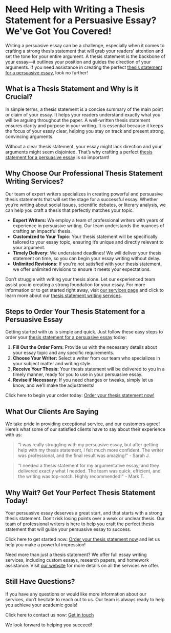 # Need Help with Writing a Thesis Statement for a Persuasive Essay? We've Got You Covered!

Writing a persuasive essay can be a challenge, especially when it comes to crafting a strong thesis statement that will grab your readers' attention and set the tone for your entire argument. A thesis statement is the backbone of your essay—it outlines your position and guides the direction of your arguments. If you need assistance in creating the perfect [thesis statement for a persuasive essay](https://tinyurl.com/topessay?keyword=thesis+statement+for+a+persuasive+essay), look no further!

## What is a Thesis Statement and Why is it Crucial?

In simple terms, a thesis statement is a concise summary of the main point or claim of your essay. It helps your readers understand exactly what you will be arguing throughout the paper. A well-written thesis statement ensures clarity and purpose in your writing. It is essential because it keeps the focus of your essay clear, helping you stay on track and present strong, convincing arguments.

Without a clear thesis statement, your essay might lack direction and your arguments might seem disjointed. That’s why crafting a perfect [thesis statement for a persuasive essay](https://tinyurl.com/topessay?keyword=thesis+statement+for+a+persuasive+essay) is so important!

## Why Choose Our Professional Thesis Statement Writing Services?

Our team of expert writers specializes in creating powerful and persuasive thesis statements that will set the stage for a successful essay. Whether you’re writing about social issues, scientific debates, or literary analysis, we can help you craft a thesis that perfectly matches your topic.

- **Expert Writers:** We employ a team of professional writers with years of experience in persuasive writing. Our team understands the nuances of crafting an impactful thesis.
- **Customized to Your Topic:** Your thesis statement will be specifically tailored to your essay topic, ensuring it’s unique and directly relevant to your argument.
- **Timely Delivery:** We understand deadlines! We will deliver your thesis statement on time, so you can begin your essay writing without delay.
- **Unlimited Revisions:** If you're not satisfied with your thesis statement, we offer unlimited revisions to ensure it meets your expectations.

Don’t struggle with writing your thesis alone. Let our experienced team assist you in creating a strong foundation for your essay. For more information or to get started right away, visit [our services page](https://tinyurl.com/topessay?keyword=thesis+statement+for+a+persuasive+essay) and click to learn more about our [thesis statement writing services](https://tinyurl.com/topessay?keyword=thesis+statement+for+a+persuasive+essay).

## Steps to Order Your Thesis Statement for a Persuasive Essay

Getting started with us is simple and quick. Just follow these easy steps to order your [thesis statement for a persuasive essay](https://tinyurl.com/topessay?keyword=thesis+statement+for+a+persuasive+essay) today:

1. **Fill Out the Order Form:** Provide us with the necessary details about your essay topic and any specific requirements.
2. **Choose Your Writer:** Select a writer from our team who specializes in your subject matter and writing style.
3. **Receive Your Thesis:** Your thesis statement will be delivered to you in a timely manner, ready for you to use in your persuasive essay.
4. **Revise if Necessary:** If you need changes or tweaks, simply let us know, and we'll make the adjustments!

Click here to begin your order today: [Order your thesis statement now!](https://tinyurl.com/topessay?keyword=thesis+statement+for+a+persuasive+essay)

## What Our Clients Are Saying

We take pride in providing exceptional service, and our customers agree! Here’s what some of our satisfied clients have to say about their experience with us:

> "I was really struggling with my persuasive essay, but after getting help with my thesis statement, I felt much more confident. The writer was professional, and the final result was amazing!" - Sarah J.

> "I needed a thesis statement for my argumentative essay, and they delivered exactly what I needed. The team was quick, efficient, and the writing was top-notch. Highly recommended!" - Mark T.

## Why Wait? Get Your Perfect Thesis Statement Today!

Your persuasive essay deserves a great start, and that starts with a strong thesis statement. Don’t risk losing points over a weak or unclear thesis. Our team of professional writers is here to help you craft the perfect thesis statement that will guide your persuasive essay to success.

Click here to get started now: [Order your thesis statement now](https://tinyurl.com/topessay?keyword=thesis+statement+for+a+persuasive+essay) and let us help you make a powerful impression!

Need more than just a thesis statement? We offer full essay writing services, including custom essays, research papers, and homework assistance. Visit [our website](https://tinyurl.com/topessay?keyword=thesis+statement+for+a+persuasive+essay) for more details on all the services we offer.

## Still Have Questions?

If you have any questions or would like more information about our services, don’t hesitate to reach out to us. Our team is always ready to help you achieve your academic goals!

Click here to contact us now: [Get in touch](https://tinyurl.com/topessay?keyword=thesis+statement+for+a+persuasive+essay)

We look forward to helping you succeed!
